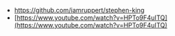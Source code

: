 - https://github.com/iamruppert/stephen-king
- [https://www.youtube.com/watch?v=HPTo9F4uITQ](https://www.youtube.com/watch?v=HPTo9F4uITQ)

